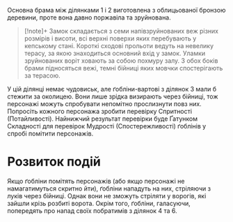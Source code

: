 Основна брама між ділянками 1 і 2 виготовлена з облицьованої бронзою деревини, проте вона давно поржавіла та зруйнована.
>[!note]+
Замок складається з семи напівзруйнованих веж різних розмірів і висоти, всі верхні поверхи яких перебувають у кепському стані. Короткі сходові прольоти ведуть на невелику терасу, за якою знаходиться основний вхід у замок. Уламки зруйнованих воріт ховають за собою похмуру залу. З обох боків брами підносяться вежі, темні бійниці яких мовчки спостерігають за терасою.

У цій ділянці немає чудовиськ, але ґобліни-вартові з ділянок 3 мали б стежити за околицею. Вони лише зрідка визирають через бійниці, тож персонажі можуть спробувати непомітно прослизнути повз них. Попросіть кожного персонажа зробити перевірку Спритності (Потайливості). Найнижчий результат перевірки буде Ґатунком Складності для перевірок Мудрості (Спостережливості) ґоблінів у спробі помітити персонажів.

# Розвиток подій
Якщо ґобліни помітять персонажів (або якщо персонажі не намагатимуться скритно йти), ґобліни нападуть на них, стріляючи з луків через бійниці. Однак вони не зможуть стріляти у ворогів, які зайшли крізь розбиті ворота. Окрім того, ґобліни, галасуючи, попередять про напад своїх побратимів з ділянок 4 та 6.